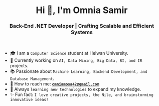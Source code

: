 <h1 align="center">Hi 👋, I'm Omnia Samir</h1>
<div class="markdown-heading" dir="auto">
    <h3 align="center" class="heading-element" dir="auto">
        Back-End .NET Developer | Crafting Scalable and Efficient Systems
    </h3>
</div>

<br>
<ul dir="auto">
  <li>🎓 I am a <code>Computer Science</code> student at Helwan University.</li>
  <li>🔄 Currently working on <code>AI, Data Mining, Big Data, BI, and IR</code> projects.</li>
  <li>📚 Passionate about <code>Machine Learning, Backend Development, and Database Management</code>.</li>
  <li>💌 How to reach me: <strong><a href="mailto:omniamosa42@gmail.com"><code>omniamosa42@gmail.com</code></a></strong></li>
  <li>💪 Always <code>learning new technologies</code> to expand my knowledge.</li>
  <li>✨ Fun fact: <code>I love creative projects, the Nile, and brainstorming innovative ideas!</code></li>
</ul>
